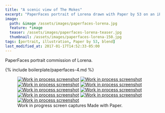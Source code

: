 ```yaml
---
title: "A scenic view of The Mokes"
excerpt: "PaperFaces portrait of Lorena drawn with Paper by 53 on an iPad."
image: 
  path: &image /assets/images/paperfaces-lorena.jpg 
  feature: *image
  teaser: /assets/images/paperfaces-lorena-teaser.jpg
  thumbnail: /assets/images/paperfaces-lorena-150.jpg
tags: [portrait, illustration, Paper by 53, blend]
last_modified_at: 2017-01-17T14:52:33-05:00
---
```


PaperFaces portrait commission of Lorena.

{% include boilerplate/paperfaces-4.md %}

<figure class="third">
  <a href="{{ site.url }}/assets/images/paperfaces-lorena-process-1-lg.jpg"><img src="{{ site.url }}/assets/images/paperfaces-lorena-process-1-600.jpg" alt="Work in process screenshot"></a>
  <a href="{{ site.url }}/assets/images/paperfaces-lorena-process-2-lg.jpg"><img src="{{ site.url }}/assets/images/paperfaces-lorena-process-2-600.jpg" alt="Work in process screenshot"></a>
  <a href="{{ site.url }}/assets/images/paperfaces-lorena-process-3-lg.jpg"><img src="{{ site.url }}/assets/images/paperfaces-lorena-process-3-600.jpg" alt="Work in process screenshot"></a>
  <a href="{{ site.url }}/assets/images/paperfaces-lorena-process-4-lg.jpg"><img src="{{ site.url }}/assets/images/paperfaces-lorena-process-4-600.jpg" alt="Work in process screenshot"></a>
  <a href="{{ site.url }}/assets/images/paperfaces-lorena-process-5-lg.jpg"><img src="{{ site.url }}/assets/images/paperfaces-lorena-process-5-600.jpg" alt="Work in process screenshot"></a>
  <a href="{{ site.url }}/assets/images/paperfaces-lorena-process-6-lg.jpg"><img src="{{ site.url }}/assets/images/paperfaces-lorena-process-6-600.jpg" alt="Work in process screenshot"></a>
  <a href="{{ site.url }}/assets/images/paperfaces-lorena-process-7-lg.jpg"><img src="{{ site.url }}/assets/images/paperfaces-lorena-process-7-600.jpg" alt="Work in process screenshot"></a>
  <a href="{{ site.url }}/assets/images/paperfaces-lorena-process-8-lg.jpg"><img src="{{ site.url }}/assets/images/paperfaces-lorena-process-8-600.jpg" alt="Work in process screenshot"></a>
  <a href="{{ site.url }}/assets/images/paperfaces-lorena-process-9-lg.jpg"><img src="{{ site.url }}/assets/images/paperfaces-lorena-process-9-600.jpg" alt="Work in process screenshot"></a>
  <figcaption>Work in progress screen captures Made with Paper.</figcaption>
</figure>
